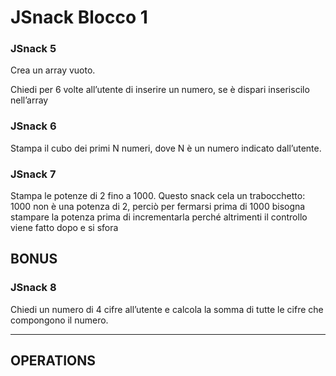 JSnack Blocco 1
===
### JSnack 5
 Crea un array vuoto.

 Chiedi per 6 volte all’utente di inserire un numero,
 se è dispari inseriscilo nell’array

### JSnack 6
 Stampa il cubo dei primi N numeri, dove N è un numero indicato dall’utente.

### JSnack 7
 Stampa le potenze di 2 fino a 1000.
 Questo snack cela un trabocchetto:  1000 non è una potenza di 2, perciò per fermarsi prima di 1000 bisogna stampare la potenza prima di incrementarla
 perché altrimenti il controllo viene fatto dopo e si sfora
## BONUS
### JSnack 8
 Chiedi un numero di 4 cifre all’utente
 e calcola la somma di tutte le cifre che compongono il numero.

 ---
## OPERATIONS
